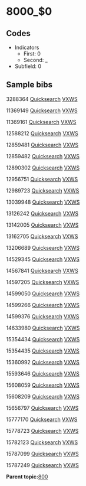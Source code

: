 # 8000\_$0

## Codes

-   Indicators
    -   First: 0
    -   Second: \_
-   Subfield: 0

## Sample bibs

3288364 [Quicksearch](https://search.library.yale.edu/catalog/3288364) [VXWS](http://prodorbis.library.yale.edu:7014/vxws/GetHoldingsService?bibId=3288364)

11369149 [Quicksearch](https://search.library.yale.edu/catalog/11369149) [VXWS](http://prodorbis.library.yale.edu:7014/vxws/GetHoldingsService?bibId=11369149)

11369161 [Quicksearch](https://search.library.yale.edu/catalog/11369161) [VXWS](http://prodorbis.library.yale.edu:7014/vxws/GetHoldingsService?bibId=11369161)

12588212 [Quicksearch](https://search.library.yale.edu/catalog/12588212) [VXWS](http://prodorbis.library.yale.edu:7014/vxws/GetHoldingsService?bibId=12588212)

12859481 [Quicksearch](https://search.library.yale.edu/catalog/12859481) [VXWS](http://prodorbis.library.yale.edu:7014/vxws/GetHoldingsService?bibId=12859481)

12859482 [Quicksearch](https://search.library.yale.edu/catalog/12859482) [VXWS](http://prodorbis.library.yale.edu:7014/vxws/GetHoldingsService?bibId=12859482)

12890302 [Quicksearch](https://search.library.yale.edu/catalog/12890302) [VXWS](http://prodorbis.library.yale.edu:7014/vxws/GetHoldingsService?bibId=12890302)

12956751 [Quicksearch](https://search.library.yale.edu/catalog/12956751) [VXWS](http://prodorbis.library.yale.edu:7014/vxws/GetHoldingsService?bibId=12956751)

12989723 [Quicksearch](https://search.library.yale.edu/catalog/12989723) [VXWS](http://prodorbis.library.yale.edu:7014/vxws/GetHoldingsService?bibId=12989723)

13039948 [Quicksearch](https://search.library.yale.edu/catalog/13039948) [VXWS](http://prodorbis.library.yale.edu:7014/vxws/GetHoldingsService?bibId=13039948)

13126242 [Quicksearch](https://search.library.yale.edu/catalog/13126242) [VXWS](http://prodorbis.library.yale.edu:7014/vxws/GetHoldingsService?bibId=13126242)

13142005 [Quicksearch](https://search.library.yale.edu/catalog/13142005) [VXWS](http://prodorbis.library.yale.edu:7014/vxws/GetHoldingsService?bibId=13142005)

13162705 [Quicksearch](https://search.library.yale.edu/catalog/13162705) [VXWS](http://prodorbis.library.yale.edu:7014/vxws/GetHoldingsService?bibId=13162705)

13206689 [Quicksearch](https://search.library.yale.edu/catalog/13206689) [VXWS](http://prodorbis.library.yale.edu:7014/vxws/GetHoldingsService?bibId=13206689)

14529345 [Quicksearch](https://search.library.yale.edu/catalog/14529345) [VXWS](http://prodorbis.library.yale.edu:7014/vxws/GetHoldingsService?bibId=14529345)

14567841 [Quicksearch](https://search.library.yale.edu/catalog/14567841) [VXWS](http://prodorbis.library.yale.edu:7014/vxws/GetHoldingsService?bibId=14567841)

14597205 [Quicksearch](https://search.library.yale.edu/catalog/14597205) [VXWS](http://prodorbis.library.yale.edu:7014/vxws/GetHoldingsService?bibId=14597205)

14599050 [Quicksearch](https://search.library.yale.edu/catalog/14599050) [VXWS](http://prodorbis.library.yale.edu:7014/vxws/GetHoldingsService?bibId=14599050)

14599266 [Quicksearch](https://search.library.yale.edu/catalog/14599266) [VXWS](http://prodorbis.library.yale.edu:7014/vxws/GetHoldingsService?bibId=14599266)

14599376 [Quicksearch](https://search.library.yale.edu/catalog/14599376) [VXWS](http://prodorbis.library.yale.edu:7014/vxws/GetHoldingsService?bibId=14599376)

14633980 [Quicksearch](https://search.library.yale.edu/catalog/14633980) [VXWS](http://prodorbis.library.yale.edu:7014/vxws/GetHoldingsService?bibId=14633980)

15354434 [Quicksearch](https://search.library.yale.edu/catalog/15354434) [VXWS](http://prodorbis.library.yale.edu:7014/vxws/GetHoldingsService?bibId=15354434)

15354435 [Quicksearch](https://search.library.yale.edu/catalog/15354435) [VXWS](http://prodorbis.library.yale.edu:7014/vxws/GetHoldingsService?bibId=15354435)

15360992 [Quicksearch](https://search.library.yale.edu/catalog/15360992) [VXWS](http://prodorbis.library.yale.edu:7014/vxws/GetHoldingsService?bibId=15360992)

15593646 [Quicksearch](https://search.library.yale.edu/catalog/15593646) [VXWS](http://prodorbis.library.yale.edu:7014/vxws/GetHoldingsService?bibId=15593646)

15608059 [Quicksearch](https://search.library.yale.edu/catalog/15608059) [VXWS](http://prodorbis.library.yale.edu:7014/vxws/GetHoldingsService?bibId=15608059)

15608209 [Quicksearch](https://search.library.yale.edu/catalog/15608209) [VXWS](http://prodorbis.library.yale.edu:7014/vxws/GetHoldingsService?bibId=15608209)

15656797 [Quicksearch](https://search.library.yale.edu/catalog/15656797) [VXWS](http://prodorbis.library.yale.edu:7014/vxws/GetHoldingsService?bibId=15656797)

15777170 [Quicksearch](https://search.library.yale.edu/catalog/15777170) [VXWS](http://prodorbis.library.yale.edu:7014/vxws/GetHoldingsService?bibId=15777170)

15778723 [Quicksearch](https://search.library.yale.edu/catalog/15778723) [VXWS](http://prodorbis.library.yale.edu:7014/vxws/GetHoldingsService?bibId=15778723)

15782123 [Quicksearch](https://search.library.yale.edu/catalog/15782123) [VXWS](http://prodorbis.library.yale.edu:7014/vxws/GetHoldingsService?bibId=15782123)

15787099 [Quicksearch](https://search.library.yale.edu/catalog/15787099) [VXWS](http://prodorbis.library.yale.edu:7014/vxws/GetHoldingsService?bibId=15787099)

15787249 [Quicksearch](https://search.library.yale.edu/catalog/15787249) [VXWS](http://prodorbis.library.yale.edu:7014/vxws/GetHoldingsService?bibId=15787249)

**Parent topic:**[800](../../tags/800/800.md)

